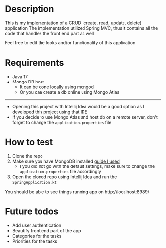 # Description
This is my implementation of a CRUD (create, read, update, delete) application
The implementation utilized Spring MVC, thus it contains all the code that handles the front end 
part as well

Feel free to edit the looks and/or functionality of this application

# Requirements

- Java 17
- Mongo DB host
    - It can be done locally using mongod
    - Or you can create a db online using Mongo Atlas
---
- Opening this project with Intellij Idea would be a good option as I developed this project using that IDE
- If you decide to use Mongo Atlas and host db on a remote server, don't forget to change the `application.properties` file

# How to test
1. Clone the repo
2. Make sure you have MongoDB installed [guide I used](https://www.mongodb.com/docs/manual/tutorial/install-mongodb-on-os-x/)
    - I you did not go with the default settings, make sure to change the `application.properties` file accordingly
3. Open the cloned repo using Intellij Idea and run the `SpringApplication.kt`

You should be able to see things running app on http://localhost:8989/

# Future todos
- Add user authentication
- Beautify front end part of the app
- Categories for the tasks
- Priorities for the tasks